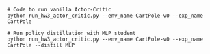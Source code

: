     # Code to run vanilla Actor-Critic
    python run_hw3_actor_critic.py --env_name CartPole-v0 --exp_name CartPole

    # Run policy distillation with MLP student
    python run_hw3_actor_critic.py --env_name CartPole-v0 --exp_name CartPole --distill MLP
